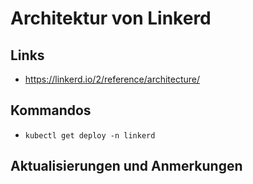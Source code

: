 # Architektur von Linkerd

## Links

* https://linkerd.io/2/reference/architecture/

## Kommandos

* `kubectl get deploy -n linkerd`

## Aktualisierungen und Anmerkungen